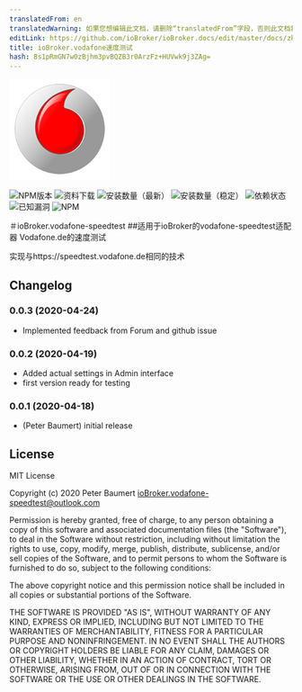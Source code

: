 ```yaml
---
translatedFrom: en
translatedWarning: 如果您想编辑此文档，请删除“translatedFrom”字段，否则此文档将再次自动翻译
editLink: https://github.com/ioBroker/ioBroker.docs/edit/master/docs/zh-cn/adapterref/iobroker.vodafone-speedtest/README.md
title: ioBroker.vodafone速度测试
hash: 8s1pRmGN7w0zBjhm3pvBQZB3r0ArzFz+HUVwk9j3ZAg=
---
```

![商标](../../../en/adapterref/iobroker.vodafone-speedtest/admin/vodafone-speedtest.png)

![NPM版本](http://img.shields.io/npm/v/iobroker.vodafone-speedtest.svg)
![资料下载](https://img.shields.io/npm/dm/iobroker.vodafone-speedtest.svg)
![安装数量（最新）](http://iobroker.live/badges/vodafone-speedtest-installed.svg)
![安装数量（稳定）](http://iobroker.live/badges/vodafone-speedtest-stable.svg)
![依赖状态](https://img.shields.io/david/peterbaumert/iobroker.vodafone-speedtest.svg)
![已知漏洞](https://snyk.io/test/github/peterbaumert/ioBroker.vodafone-speedtest/badge.svg)
![NPM](https://nodei.co/npm/iobroker.vodafone-speedtest.png?downloads=true)

＃ioBroker.vodafone-speedtest
##适用于ioBroker的vodafone-speedtest适配器
Vodafone.de的速度测试

实现与https://speedtest.vodafone.de相同的技术

## Changelog

### 0.0.3 (2020-04-24)
* Implemented feedback from Forum and github issue

### 0.0.2 (2020-04-19)
* Added actual settings in Admin interface
* first version ready for testing

### 0.0.1 (2020-04-18)
* (Peter Baumert) initial release

## License
MIT License

Copyright (c) 2020 Peter Baumert <ioBroker.vodafone-speedtest@outlook.com>

Permission is hereby granted, free of charge, to any person obtaining a copy
of this software and associated documentation files (the "Software"), to deal
in the Software without restriction, including without limitation the rights
to use, copy, modify, merge, publish, distribute, sublicense, and/or sell
copies of the Software, and to permit persons to whom the Software is
furnished to do so, subject to the following conditions:

The above copyright notice and this permission notice shall be included in all
copies or substantial portions of the Software.

THE SOFTWARE IS PROVIDED "AS IS", WITHOUT WARRANTY OF ANY KIND, EXPRESS OR
IMPLIED, INCLUDING BUT NOT LIMITED TO THE WARRANTIES OF MERCHANTABILITY,
FITNESS FOR A PARTICULAR PURPOSE AND NONINFRINGEMENT. IN NO EVENT SHALL THE
AUTHORS OR COPYRIGHT HOLDERS BE LIABLE FOR ANY CLAIM, DAMAGES OR OTHER
LIABILITY, WHETHER IN AN ACTION OF CONTRACT, TORT OR OTHERWISE, ARISING FROM,
OUT OF OR IN CONNECTION WITH THE SOFTWARE OR THE USE OR OTHER DEALINGS IN THE
SOFTWARE.